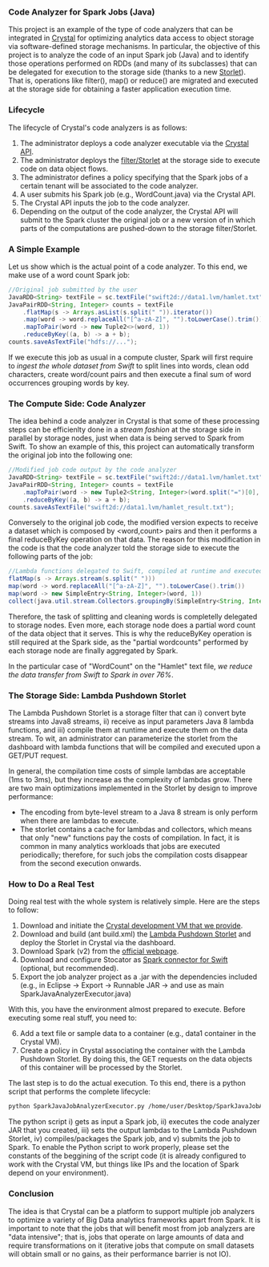 ### Code Analyzer for Spark Jobs (Java)

This project is an example of the type of code analyzers that can be integrated in [Crystal](https://github.com/Crystal-SDS) for optimizing analytics data access to object storage via software-defined storage mechanisms. In particular, the objective of this project is to analyze the code of an input Spark job (Java) and to identify those operations performed on RDDs (and many of its subclasses) that can be delegated for execution to the storage side (thanks to a new [Storlet](https://github.com/Crystal-SDS/filter-samples/tree/master/Storlet_lambda_pushdown)). That is, operations like filter(), map() or reduce() are migrated and executed at the storage side for obtaining a faster application execution time.

### Lifecycle

The lifecycle of Crystal's code analyzers is as follows:
1. The administrator deploys a code analyzer executable via the [Crystal API](https://github.com/Crystal-SDS/controller).
2. The administrator deploys the [filter/Storlet](https://github.com/Crystal-SDS/filter-samples/tree/master/Storlet_lambda_pushdown) at the storage side to execute code on data object flows.
3. The administrator defines a policy specifying that the Spark jobs of a certain tenant will be associated to the code analyzer.
4. A user submits his Spark job (e.g., WordCount.java) via the Crystal API.
5. The Crystal API inputs the job to the code analyzer.
6. Depending on the output of the code analyzer, the Crystal API will submit to the Spark cluster the original job or a new version of in which parts of the computations are pushed-down to the storage filter/Storlet.

### A Simple Example

Let us show which is the actual point of a code analyzer. To this end, we make use of a word count Spark job:

```java
//Original job submitted by the user
JavaRDD<String> textFile = sc.textFile("swift2d://data1.lvm/hamlet.txt");
JavaPairRDD<String, Integer> counts = textFile
    .flatMap(s -> Arrays.asList(s.split(" ")).iterator())
    .map(word -> word.replaceAll("[^a-zA-Z]", "").toLowerCase().trim())
    .mapToPair(word -> new Tuple2<>(word, 1))
    .reduceByKey((a, b) -> a + b);
counts.saveAsTextFile("hdfs://...");
```
If we execute this job as usual in a compute cluster, Spark will first require to *ingest the whole dataset from Swift* to split lines into words, clean odd characters, create word/count pairs and then execute a final sum of word occurrences grouping words by key.

### The Compute Side: Code Analyzer

The idea behind a code analyzer in Crystal is that some of these processing steps can be efficienlty done in a *stream fashion* at the storage side in parallel by storage nodes, just when data is being served to Spark from Swift. To show an example of this, this project can automatically transform the original job into the following one:

```java
//Modified job code output by the code analyzer
JavaRDD<String> textFile = sc.textFile("swift2d://data1.lvm/hamlet.txt"); 
JavaPairRDD<String, Integer> counts = textFile
    .mapToPair(word -> new Tuple2<String, Integer>(word.split("=")[0], Integer.valueOf(word.split("=")[1])))
    .reduceByKey((a, b) -> a + b); 
counts.saveAsTextFile("swift2d://data1.lvm/hamlet_result.txt");
```

Conversely to the original job code, the modified version expects to receive a dataset which is composed by <word,count> pairs and then it performs a final reduceByKey operation on that data. The reason for this modification in the code is that the code analyzer told the storage side to execute the following parts of the job:

```java
//Lambda functions delegated to Swift, compiled at runtime and executed in stream as data is served
flatMap(s -> Arrays.stream(s.split(" ")))
map(word -> word.replaceAll("[^a-zA-Z]", "").toLowerCase().trim())
map(word -> new SimpleEntry<String, Integer>(word, 1))
collect(java.util.stream.Collectors.groupingBy(SimpleEntry<String, Integer>::getKey, java.util.stream.Collectors.counting()))
```

Therefore, the task of splitting and cleaning words is completelly delegated to storage nodes. Even more, each storage node does a partial word count of the data object that it serves. This is why the reduceByKey operation is still required at the Spark side, as the "partial wordcounts" performed by each storage node are finally aggregated by Spark. 

In the particular case of "WordCount" on the "Hamlet" text file, *we reduce the data transfer from Swift to Spark in over 76%*.

### The Storage Side: Lambda Pushdown Storlet 

The Lambda Pushdown Storlet is a storage filter that can i) convert byte streams into Java8 streams, ii) receive as input parameters Java 8 lambda functions, and iii) compile them at runtime and execute them on the data stream. To wit, an administrator can parameterize the storlet from the dashboard with lambda functions that will be compiled and executed upon a GET/PUT request. 

In general, the compilation time costs of simple lambdas are acceptable (1ms to 3ms), but they increase as the complexity of lambdas grow. There are two main optimizations implemented in the Storlet by design to improve performance:

* The encoding from byte-level stream to a Java 8 stream is only perform when there are lambdas to execute.
* The storlet contains a cache for lambdas and collectors, which means that only "new" functions pay the costs of compilation. In fact, it is common in many analytics workloads that jobs are executed periodically; therefore, for such jobs the compilation costs disappear from the second execution onwards.

### How to Do a Real Test

Doing real test with the whole system is relatively simple. Here are the steps to follow:

1. Download and initiate the [Crystal development VM that we provide](ftp://ast2-deim.urv.cat/s2caio_vm).
2. Download and build (ant build.xml) the [Lambda Pushdown Storlet](https://github.com/Crystal-SDS/filter-samples/tree/master/Storlet_lambda_pushdown) and deploy the Storlet in Crystal via the dashboard.
3. Download Spark (v2) from the [official webpage](http://spark.apache.org/downloads.html).
4. Download and configure Stocator as [Spark connector for Swift](https://github.com/SparkTC/stocator) (optional, but recommended). 
5. Export the job analyzer project as a .jar with the dependencies included (e.g., in Eclipse -> Export -> Runnable JAR -> and use as main SparkJavaAnalyzerExecutor.java)

With this, you have the environment almost prepared to execute. Before executing some real stuff, you need to:

6. Add a text file or sample data to a container (e.g., data1 container in the Crystal VM).
7. Create a policy in Crystal associating the container with the Lambda Pushdown Storlet. By doing this, the GET requests on the data objects of this container will be processed by the Storlet.

The last step is to do the actual execution. To this end, there is a python script that performs the complete lifecycle:

```bash
python SparkJavaJobAnalyzerExecutor.py /home/user/Desktop/SparkJavaJobAnalyzer.jar /home/user/Desktop/SparkJavaWordCount.java
```
The python script i) gets as input a Spark job, ii) executes the code analyzer JAR that you created, iii) sets the output lambdas to the Lambda Pushdown Storlet, iv) compiles/packages the Spark job, and v) submits the job to Spark. To enable the Python script to work properly, please set the constants of the beggining of the script code (it is already configured to work with the Crystal VM, but things like IPs and the location of Spark depend on your environment).   

### Conclusion

The idea is that Crystal can be a platform to support multiple job analyzers to optimize a variety of Big Data analytics frameworks apart from Spark. It is important to note that the jobs that will benefit most from job analyzers are "data intensive"; that is, jobs that operate on large amounts of data and require transformations on it (iterative jobs that compute on small datasets will obtain small or no gains, as their performance barrier is not IO). 








